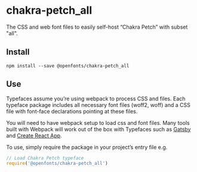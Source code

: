 
# chakra-petch_all

The CSS and web font files to easily self-host “Chakra Petch” with subset "all".

## Install

`npm install --save @openfonts/chakra-petch_all`

## Use

Typefaces assume you’re using webpack to process CSS and files. Each typeface
package includes all necessary font files (woff2, woff) and a CSS file with
font-face declarations pointing at these files.

You will need to have webpack setup to load css and font files. Many tools built
with Webpack will work out of the box with Typefaces such as [Gatsby](https://github.com/gatsbyjs/gatsby)
and [Create React App](https://github.com/facebookincubator/create-react-app).

To use, simply require the package in your project’s entry file e.g.

```javascript
// Load Chakra Petch typeface
require('@openfonts/chakra-petch_all')
```
